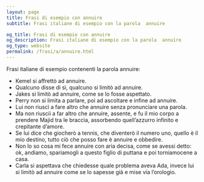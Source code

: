 ```yaml
---
layout: page
title: Frasi di esempio con annuire 
subtitle: Frasi italiane di esempio con la parola  annuire

og_title: Frasi di esempio con annuire 
og_description: Frasi italiane di esempio con la parola  annuire
og_type: website
permalink: /frasi/a/annuire.html
---
```


Frasi italiane di esempio contenenti la parola annuire:


- Kemel si affrettò ad annuire.
- Qualcuno disse di sì, qualcuno si limitò ad annuire.
- Jakes si limitò ad annuire, come se lo fosse aspettato.
- Perry non si limita a parlare, poi ad ascoltare e infine ad annuire.
- Lui non riuscì a fare altro che annuire senza pronunciare una parola.
- Ma non riuscii a far altro che annuire, assente, e fu il mio corpo a prendere Majid tra le braccia, assorbendo quell’azzurro infinito e crepitante d’amore.
- Se lui dice che giocherò a tennis, che diventerò il numero uno, quello è il mio destino, tutto ciò che posso fare è annuire e obbedire.
- Non lo so cosa mi fece annuire con aria decisa, come se avessi detto: ok, andiamo, spariamogli a questo figlio di puttana e poi torniamocene a casa.
- Carla si aspettava che chiedesse quale problema aveva Ada, invece lui si limitò ad annuire come se lo sapesse già e mise via l’orologio.
